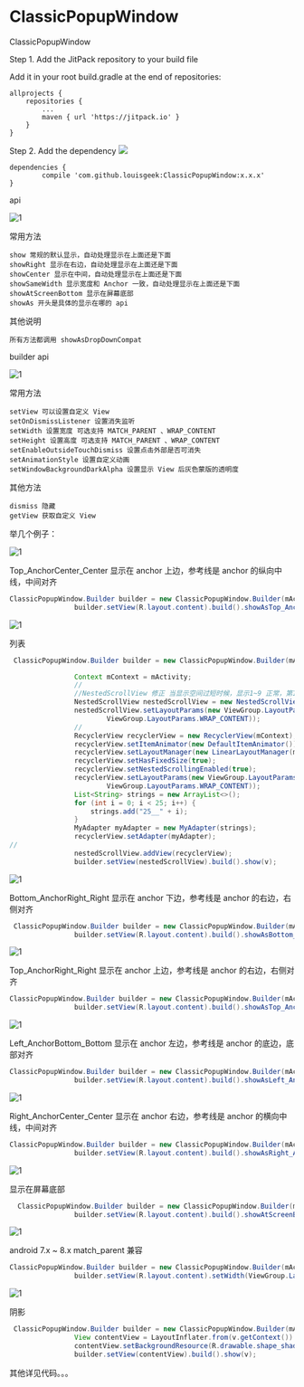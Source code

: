 # ClassicPopupWindow
ClassicPopupWindow

Step 1. Add the JitPack repository to your build file

Add it in your root build.gradle at the end of repositories:

	allprojects {
		repositories {
			...
			maven { url 'https://jitpack.io' }
		}
	}
Step 2. Add the dependency  [![](https://jitpack.io/v/louisgeek/ClassicPopupWindow.svg)](https://jitpack.io/#louisgeek/ClassicPopupWindow)

	dependencies {
	        compile 'com.github.louisgeek:ClassicPopupWindow:x.x.x'
	}


api

![1](https://github.com/louisgeek/ClassicPopupWindow/blob/master/screenshots/222.png)

常用方法
```
show 常规的默认显示，自动处理显示在上面还是下面
showRight 显示在右边，自动处理显示在上面还是下面
showCenter 显示在中间，自动处理显示在上面还是下面
showSameWidth 显示宽度和 Anchor 一致，自动处理显示在上面还是下面
showAtScreenBottom 显示在屏幕底部
showAs 开头是具体的显示在哪的 api
```
其他说明
```
所有方法都调用 showAsDropDownCompat 
```




builder api

![1](https://github.com/louisgeek/ClassicPopupWindow/blob/master/screenshots/111.png)

常用方法
```
setView 可以设置自定义 View
setOnDismissListener 设置消失监听
setWidth 设置宽度 可选支持 MATCH_PARENT 、WRAP_CONTENT
setHeight 设置高度 可选支持 MATCH_PARENT 、WRAP_CONTENT
setEnableOutsideTouchDismiss 设置点击外部是否可消失
setAnimationStyle 设置自定义动画
setWindowBackgroundDarkAlpha 设置显示 View 后灰色蒙版的透明度
```
其他方法
```
dismiss 隐藏
getView 获取自定义 View
```



举几个例子：

![1](https://github.com/louisgeek/ClassicPopupWindow/blob/master/screenshots/pic.png)

Top_AnchorCenter_Center
显示在 anchor 上边，参考线是 anchor 的纵向中线，中间对齐 

```java
ClassicPopupWindow.Builder builder = new ClassicPopupWindow.Builder(mActivity);
                builder.setView(R.layout.content).build().showAsTop_AnchorCenter_Center(v);
```

![1](https://github.com/louisgeek/ClassicPopupWindow/blob/master/screenshots/pic2.png)

列表

```java
 ClassicPopupWindow.Builder builder = new ClassicPopupWindow.Builder(mActivity);

                Context mContext = mActivity;
                //
                //NestedScrollView 修正 当显示空间过短时候，显示1~9 正常，第10行未出现在 popupwindow 第一屏 导致滚动后第二屏也显示不全
                NestedScrollView nestedScrollView = new NestedScrollView(mContext);
                nestedScrollView.setLayoutParams(new ViewGroup.LayoutParams(ViewGroup.LayoutParams.WRAP_CONTENT,
                        ViewGroup.LayoutParams.WRAP_CONTENT));
                //
                RecyclerView recyclerView = new RecyclerView(mContext);
                recyclerView.setItemAnimator(new DefaultItemAnimator());
                recyclerView.setLayoutManager(new LinearLayoutManager(mContext));
                recyclerView.setHasFixedSize(true);
                recyclerView.setNestedScrollingEnabled(true);
                recyclerView.setLayoutParams(new ViewGroup.LayoutParams(ViewGroup.LayoutParams.WRAP_CONTENT,
                        ViewGroup.LayoutParams.WRAP_CONTENT));
                List<String> strings = new ArrayList<>();
                for (int i = 0; i < 25; i++) {
                    strings.add("25__" + i);
                }
                MyAdapter myAdapter = new MyAdapter(strings);
                recyclerView.setAdapter(myAdapter);
//
                nestedScrollView.addView(recyclerView);
                builder.setView(nestedScrollView).build().show(v);
```


![1](https://github.com/louisgeek/ClassicPopupWindow/blob/master/screenshots/pic3.png)

Bottom_AnchorRight_Right
显示在 anchor 下边，参考线是 anchor 的右边，右侧对齐 


```java
 ClassicPopupWindow.Builder builder = new ClassicPopupWindow.Builder(mActivity);
                builder.setView(R.layout.content).build().showAsBottom_AnchorRight_Right(v);
```


![1](https://github.com/louisgeek/ClassicPopupWindow/blob/master/screenshots/pic4.png)

Top_AnchorRight_Right
显示在 anchor 上边，参考线是 anchor 的右边，右侧对齐 

```java
ClassicPopupWindow.Builder builder = new ClassicPopupWindow.Builder(mActivity);
                builder.setView(R.layout.content).build().showAsTop_AnchorRight_Right(v);
```

![1](https://github.com/louisgeek/ClassicPopupWindow/blob/master/screenshots/pic5.png)

Left_AnchorBottom_Bottom
显示在 anchor 左边，参考线是 anchor 的底边，底部对齐 
```java
ClassicPopupWindow.Builder builder = new ClassicPopupWindow.Builder(mActivity);
                builder.setView(R.layout.content).build().showAsLeft_AnchorBottom_Bottom(v);
```


![1](https://github.com/louisgeek/ClassicPopupWindow/blob/master/screenshots/pic6.png)

Right_AnchorCenter_Center
显示在 anchor 右边，参考线是 anchor 的横向中线，中间对齐 
```java
ClassicPopupWindow.Builder builder = new ClassicPopupWindow.Builder(mActivity);
                builder.setView(R.layout.content).build().showAsRight_AnchorCenter_Center(v);
```


![1](https://github.com/louisgeek/ClassicPopupWindow/blob/master/screenshots/pic7.png)

显示在屏幕底部

```java
  ClassicPopupWindow.Builder builder = new ClassicPopupWindow.Builder(mActivity);
                builder.setView(R.layout.content).build().showAtScreenBottom(v);
```

![1](https://github.com/louisgeek/ClassicPopupWindow/blob/master/screenshots/pic8.png)

android 7.x  ~ 8.x  match_parent 兼容

```java
ClassicPopupWindow.Builder builder = new ClassicPopupWindow.Builder(mActivity);
                builder.setView(R.layout.content).setWidth(ViewGroup.LayoutParams.MATCH_PARENT).build().show(v);
```

![1](https://github.com/louisgeek/ClassicPopupWindow/blob/master/screenshots/pic9.png)

阴影

```java
 ClassicPopupWindow.Builder builder = new ClassicPopupWindow.Builder(mActivity);
                View contentView = LayoutInflater.from(v.getContext()).inflate(R.layout.content, null);
                contentView.setBackgroundResource(R.drawable.shape_shadow_bg);
                builder.setView(contentView).build().show(v);
```

其他详见代码。。。